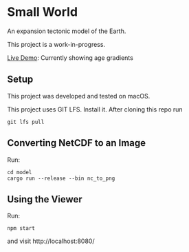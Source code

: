 # Small World

An expansion tectonic model of the Earth.

This project is a work-in-progress.

[Live Demo](https://smallworld.betweenconcepts.com): Currently showing age gradients

## Setup

This project was developed and tested on macOS.

This project uses GIT LFS. Install it. After cloning this repo run

```
git lfs pull
```

## Converting NetCDF to an Image

Run:

```
cd model
cargo run --release --bin nc_to_png
```

## Using the Viewer

Run:

```
npm start
```

and visit http://localhost:8080/
